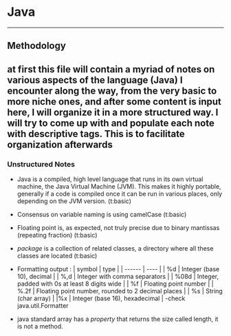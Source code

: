 # Java
---
## Methodology
at first this file will contain a myriad of notes on various aspects of the language (Java) I encounter along the way, from the very basic to more niche ones, and after some content is input here, I will organize it in a more structured way. I will try to come up with and populate each note with descriptive tags. This is to facilitate organization afterwards
---
### Unstructured Notes
* Java is a compiled, high level language that runs in its own virtual machine, the Java Virtual Machine (JVM). This makes it highly portable, generally if a code is compiled once it can be run in various places, only depending on the JVM version. (t:basic)

* Consensus on variable naming is using camelCase (t:basic)

* Floating point is, as expected, not truly precise due to binary mantissas (repeating fraction) (t:basic)

* *package* is a collection of related classes, a directory where all these classes are located (t:basic)

* Formatting output : 
| symbol | type |
| ------ | ---- |
| %d | Integer (base 10), decimal |
| %,d | Integer with comma separators |
| %08d | Integer, padded with 0s at least 8 digits wide |
| %f | Floating point number |
| %.2f | Floating point number, rounded to 2 decimal places |
| %s | String (char array) |
|%x | Integer (base 16), hexadecimal |
-check java.util.Formatter

* java standard array has a *property* that returns the size called length, it is not a method.
